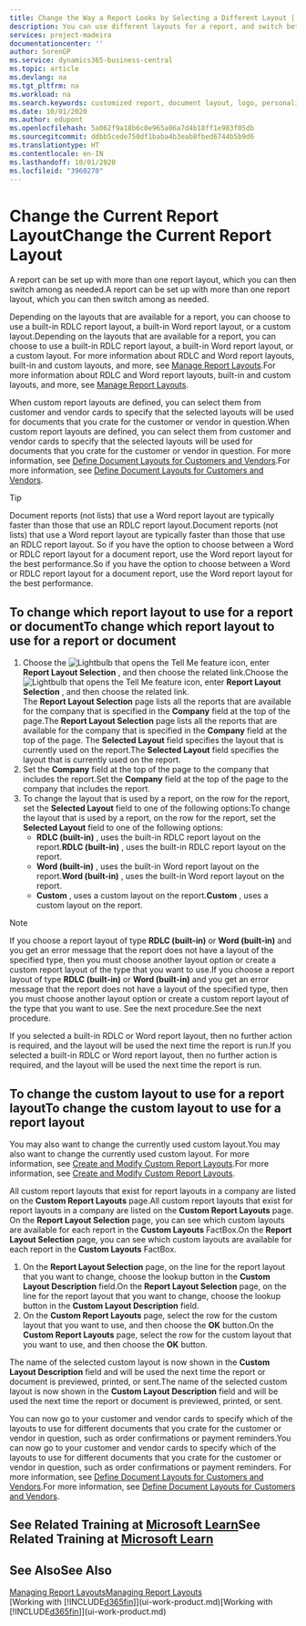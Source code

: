 ```yaml
---
title: Change the Way a Report Looks by Selecting a Different Layout | Microsoft Docs
description: You can use different layouts for a report, and switch between layouts to change how a report looks.
services: project-madeira
documentationcenter: ''
author: SorenGP
ms.service: dynamics365-business-central
ms.topic: article
ms.devlang: na
ms.tgt_pltfrm: na
ms.workload: na
ms.search.keywords: customized report, document layout, logo, personalize
ms.date: 10/01/2020
ms.author: edupont
ms.openlocfilehash: 5a062f9a18b6c0e965a06a7d4b18ff1e983f05db
ms.sourcegitcommit: ddbb5cede750df1baba4b3eab8fbed6744b5b9d6
ms.translationtype: HT
ms.contentlocale: en-IN
ms.lasthandoff: 10/01/2020
ms.locfileid: "3960270"
---
```

# <a name="change-the-current-report-layout"></a><span data-ttu-id="093f7-103">Change the Current Report Layout</span><span class="sxs-lookup"><span data-stu-id="093f7-103">Change the Current Report Layout</span></span>
<span data-ttu-id="093f7-104">A report can be set up with more than one report layout, which you can then switch among as needed.</span><span class="sxs-lookup"><span data-stu-id="093f7-104">A report can be set up with more than one report layout, which you can then switch among as needed.</span></span>

<span data-ttu-id="093f7-105">Depending on the layouts that are available for a report, you can choose to use a built-in RDLC report layout, a built-in Word report layout, or a custom layout.</span><span class="sxs-lookup"><span data-stu-id="093f7-105">Depending on the layouts that are available for a report, you can choose to use a built-in RDLC report layout, a built-in Word report layout, or a custom layout.</span></span> <span data-ttu-id="093f7-106">For more information about RDLC and Word report layouts, built-in and custom layouts, and more, see [Manage Report Layouts](ui-manage-report-layouts.md).</span><span class="sxs-lookup"><span data-stu-id="093f7-106">For more information about RDLC and Word report layouts, built-in and custom layouts, and more, see [Manage Report Layouts](ui-manage-report-layouts.md).</span></span>

<span data-ttu-id="093f7-107">When custom report layouts are defined, you can select them from customer and vendor cards to specify that the selected layouts will be used for documents that you crate for the customer or vendor in question.</span><span class="sxs-lookup"><span data-stu-id="093f7-107">When custom report layouts are defined, you can select them from customer and vendor cards to specify that the selected layouts will be used for documents that you crate for the customer or vendor in question.</span></span> <span data-ttu-id="093f7-108">For more information, see [Define Document Layouts for Customers and Vendors](ui-define-customer-vendor-document-layouts.md).</span><span class="sxs-lookup"><span data-stu-id="093f7-108">For more information, see [Define Document Layouts for Customers and Vendors](ui-define-customer-vendor-document-layouts.md).</span></span>

> [!TIP]  
> <span data-ttu-id="093f7-109">Document reports (not lists) that use a Word report layout are typically faster than those that use an RDLC report layout.</span><span class="sxs-lookup"><span data-stu-id="093f7-109">Document reports (not lists) that use a Word report layout are typically faster than those that use an RDLC report layout.</span></span> <span data-ttu-id="093f7-110">So if you have the option to choose between a Word or RDLC report layout for a document report, use the Word report layout for the best performance.</span><span class="sxs-lookup"><span data-stu-id="093f7-110">So if you have the option to choose between a Word or RDLC report layout for a document report, use the Word report layout for the best performance.</span></span>

## <a name="to-change-which-report-layout-to-use-for-a-report-or-document"></a><span data-ttu-id="093f7-111">To change which report layout to use for a report or document</span><span class="sxs-lookup"><span data-stu-id="093f7-111">To change which report layout to use for a report or document</span></span>
1. <span data-ttu-id="093f7-112">Choose the ![Lightbulb that opens the Tell Me feature](media/ui-search/search_small.png "Tell me what you want to do") icon, enter **Report Layout Selection** , and then choose the related link.</span><span class="sxs-lookup"><span data-stu-id="093f7-112">Choose the ![Lightbulb that opens the Tell Me feature](media/ui-search/search_small.png "Tell me what you want to do") icon, enter **Report Layout Selection** , and then choose the related link.</span></span>  
   <span data-ttu-id="093f7-113">The **Report Layout Selection** page lists all the reports that are available for the company that is specified in the **Company** field at the top of the page.</span><span class="sxs-lookup"><span data-stu-id="093f7-113">The **Report Layout Selection** page lists all the reports that are available for the company that is specified in the **Company** field at the top of the page.</span></span> <span data-ttu-id="093f7-114">The **Selected Layout** field specifies the layout that is currently used on the report.</span><span class="sxs-lookup"><span data-stu-id="093f7-114">The **Selected Layout** field specifies the layout that is currently used on the report.</span></span>
2. <span data-ttu-id="093f7-115">Set the **Company** field at the top of the page to the company that includes the report.</span><span class="sxs-lookup"><span data-stu-id="093f7-115">Set the **Company** field at the top of the page to the company that includes the report.</span></span>
3. <span data-ttu-id="093f7-116">To change the layout that is used by a report, on the row for the report, set the **Selected Layout** field to one of the following options:</span><span class="sxs-lookup"><span data-stu-id="093f7-116">To change the layout that is used by a report, on the row for the report, set the **Selected Layout** field to one of the following options:</span></span>
   * <span data-ttu-id="093f7-117">**RDLC (built-in)** , uses the built-in RDLC report layout on the report.</span><span class="sxs-lookup"><span data-stu-id="093f7-117">**RDLC (built-in)** , uses the built-in RDLC report layout on the report.</span></span>
   * <span data-ttu-id="093f7-118">**Word (built-in)** , uses the built-in Word report layout on the report.</span><span class="sxs-lookup"><span data-stu-id="093f7-118">**Word (built-in)** , uses the built-in Word report layout on the report.</span></span>
   * <span data-ttu-id="093f7-119">**Custom** , uses a custom layout on the report.</span><span class="sxs-lookup"><span data-stu-id="093f7-119">**Custom** , uses a custom layout on the report.</span></span>  

> [!NOTE]
> <span data-ttu-id="093f7-120">If you choose a report layout of type **RDLC (built-in)** or **Word (built-in)** and you get an error message that the report does not have a layout of the specified type, then you must choose another layout option or create a custom report layout of the type that you want to use.</span><span class="sxs-lookup"><span data-stu-id="093f7-120">If you choose a report layout of type **RDLC (built-in)** or **Word (built-in)** and you get an error message that the report does not have a layout of the specified type, then you must choose another layout option or create a custom report layout of the type that you want to use.</span></span> <span data-ttu-id="093f7-121">See the next procedure.</span><span class="sxs-lookup"><span data-stu-id="093f7-121">See the next procedure.</span></span>

<span data-ttu-id="093f7-122">If you selected a built-in RDLC or Word report layout, then no further action is required, and the layout will be used the next time the report is run.</span><span class="sxs-lookup"><span data-stu-id="093f7-122">If you selected a built-in RDLC or Word report layout, then no further action is required, and the layout will be used the next time the report is run.</span></span>

## <a name="to-change-the-custom-layout-to-use-for-a-report-layout"></a><span data-ttu-id="093f7-123">To change the custom layout to use for a report layout</span><span class="sxs-lookup"><span data-stu-id="093f7-123">To change the custom layout to use for a report layout</span></span>
<span data-ttu-id="093f7-124">You may also want to change the currently used custom layout.</span><span class="sxs-lookup"><span data-stu-id="093f7-124">You may also want to change the currently used custom layout.</span></span> <span data-ttu-id="093f7-125">For more information, see [Create and Modify Custom Report Layouts](ui-how-create-custom-report-layout.md).</span><span class="sxs-lookup"><span data-stu-id="093f7-125">For more information, see [Create and Modify Custom Report Layouts](ui-how-create-custom-report-layout.md).</span></span>

<span data-ttu-id="093f7-126">All custom report layouts that exist for report layouts in a company are listed on the **Custom Report Layouts** page.</span><span class="sxs-lookup"><span data-stu-id="093f7-126">All custom report layouts that exist for report layouts in a company are listed on the **Custom Report Layouts** page.</span></span> <span data-ttu-id="093f7-127">On the **Report Layout Selection** page, you can see which custom layouts are available for each report in the **Custom Layouts** FactBox.</span><span class="sxs-lookup"><span data-stu-id="093f7-127">On the **Report Layout Selection** page, you can see which custom layouts are available for each report in the **Custom Layouts** FactBox.</span></span>

1. <span data-ttu-id="093f7-128">On the **Report Layout Selection** page, on the line for the report layout that you want to change, choose the lookup button in the **Custom Layout Description** field.</span><span class="sxs-lookup"><span data-stu-id="093f7-128">On the **Report Layout Selection** page, on the line for the report layout that you want to change, choose the lookup button in the **Custom Layout Description** field.</span></span>
2. <span data-ttu-id="093f7-129">On the **Custom Report Layouts** page, select the row for the custom layout that you want to use, and then choose the **OK** button.</span><span class="sxs-lookup"><span data-stu-id="093f7-129">On the **Custom Report Layouts** page, select the row for the custom layout that you want to use, and then choose the **OK** button.</span></span>

<span data-ttu-id="093f7-130">The name of the selected custom layout is now shown in the **Custom Layout Description** field and will be used the next time the report or document is previewed, printed, or sent.</span><span class="sxs-lookup"><span data-stu-id="093f7-130">The name of the selected custom layout is now shown in the **Custom Layout Description** field and will be used the next time the report or document is previewed, printed, or sent.</span></span>

<span data-ttu-id="093f7-131">You can now go to your customer and vendor cards to specify which of the layouts to use for different documents that you crate for the customer or vendor in question, such as order confirmations or payment reminders.</span><span class="sxs-lookup"><span data-stu-id="093f7-131">You can now go to your customer and vendor cards to specify which of the layouts to use for different documents that you crate for the customer or vendor in question, such as order confirmations or payment reminders.</span></span> <span data-ttu-id="093f7-132">For more information, see [Define Document Layouts for Customers and Vendors](ui-define-customer-vendor-document-layouts.md).</span><span class="sxs-lookup"><span data-stu-id="093f7-132">For more information, see [Define Document Layouts for Customers and Vendors](ui-define-customer-vendor-document-layouts.md).</span></span>

## <a name="see-related-training-at-microsoft-learn"></a><span data-ttu-id="093f7-133">See Related Training at [Microsoft Learn](/learn/modules/change-documents-dynamics-365-business-central/index)</span><span class="sxs-lookup"><span data-stu-id="093f7-133">See Related Training at [Microsoft Learn](/learn/modules/change-documents-dynamics-365-business-central/index)</span></span>

## <a name="see-also"></a><span data-ttu-id="093f7-134">See Also</span><span class="sxs-lookup"><span data-stu-id="093f7-134">See Also</span></span>
[<span data-ttu-id="093f7-135">Managing Report Layouts</span><span class="sxs-lookup"><span data-stu-id="093f7-135">Managing Report Layouts</span></span>](ui-manage-report-layouts.md)  
<span data-ttu-id="093f7-136">[Working with [!INCLUDE[d365fin](includes/d365fin_md.md)]](ui-work-product.md)</span><span class="sxs-lookup"><span data-stu-id="093f7-136">[Working with [!INCLUDE[d365fin](includes/d365fin_md.md)]](ui-work-product.md)</span></span>
